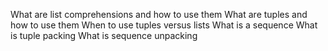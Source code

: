 What are list comprehensions and how to use them
What are tuples and how to use them
When to use tuples versus lists
What is a sequence
What is tuple packing
What is sequence unpacking
